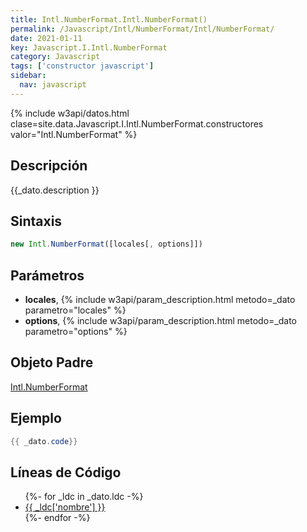 ```yaml
---
title: Intl.NumberFormat.Intl.NumberFormat()
permalink: /Javascript/Intl/NumberFormat/Intl/NumberFormat/
date: 2021-01-11
key: Javascript.I.Intl.NumberFormat
category: Javascript
tags: ['constructor javascript']
sidebar: 
  nav: javascript
---
```


{% include w3api/datos.html clase=site.data.Javascript.I.Intl.NumberFormat.constructores valor="Intl.NumberFormat" %}

## Descripción
{{_dato.description }}

## Sintaxis
~~~javascript
new Intl.NumberFormat([locales[, options]])
~~~

## Parámetros
* **locales**,  {% include w3api/param_description.html metodo=_dato parametro="locales" %}
* **options**,  {% include w3api/param_description.html metodo=_dato parametro="options" %}

## Objeto Padre
[Intl.NumberFormat](/Javascript/Intl/NumberFormat/)

## Ejemplo
~~~java
{{ _dato.code}}
~~~

## Líneas de Código
<ul>
{%- for _ldc in _dato.ldc -%}
   <li>
       <a href="{{_ldc['url'] }}">{{ _ldc['nombre'] }}</a>
   </li>
{%- endfor -%}
</ul>
